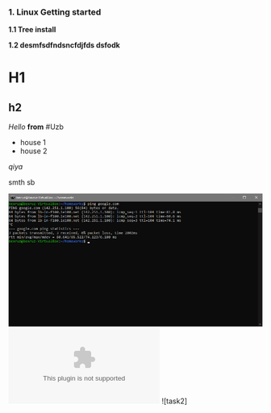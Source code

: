 ### 1. Linux Getting started

**1.1 Tree install** 
![]()

**1.2 desmfsdfndsncfdjfds dsfodk**
![]()

# H1
## h2

*Hello* **from** #Uzb

- house 1
- house 2



*qiya*

smth sb



![task1](./img/1.png)
![task1](./word/homework2.docx)
![task2]